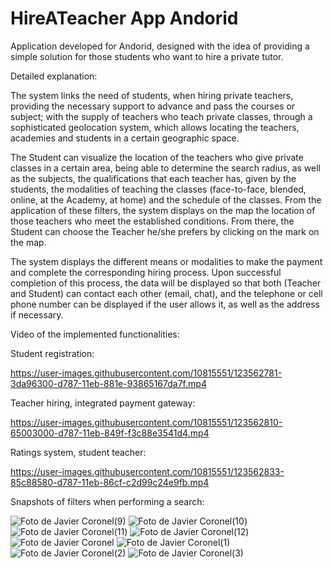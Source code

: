 # HireATeacher App Andorid

Application developed for Andorid, designed with the idea of providing a simple solution for those students who want to hire a private tutor.

Detailed explanation:

The system links the need of students, when hiring private teachers, providing the necessary support to advance and pass the courses or subject; with the supply of teachers who teach private classes, through a sophisticated geolocation system, which allows locating the teachers, academies and students in a certain geographic space. 

The Student can visualize the location of the teachers who give private classes in a certain area, being able to determine the search radius, as well as the subjects, the qualifications that each teacher has, given by the students, the modalities of teaching the classes (face-to-face, blended, online, at the Academy, at home) and the schedule of the classes. 
From the application of these filters, the system displays on the map the location of those teachers who meet the established conditions. From there, the Student can choose the Teacher he/she prefers by clicking on the mark on the map. 

The system displays the different means or modalities to make the payment and complete the corresponding hiring process. Upon successful completion of this process, the data will be displayed so that both (Teacher and Student) can contact each other (email, chat), and the telephone or cell phone number can be displayed if the user allows it, as well as the address if necessary. 

Video of the implemented functionalities:

Student registration:

https://user-images.githubusercontent.com/10815551/123562781-3da96300-d787-11eb-881e-93865167da7f.mp4

Teacher hiring, integrated payment gateway:

https://user-images.githubusercontent.com/10815551/123562810-65003000-d787-11eb-849f-f3c88e3541d4.mp4

Ratings system, student teacher:

https://user-images.githubusercontent.com/10815551/123562833-85c88580-d787-11eb-86cf-c2d99c24e9fb.mp4

Snapshots of filters when performing a search:

![Foto de Javier Coronel(9)](https://user-images.githubusercontent.com/10815551/123562913-fec7dd00-d787-11eb-8380-4b89a1e05a33.jpg)
![Foto de Javier Coronel(10)](https://user-images.githubusercontent.com/10815551/123562916-012a3700-d788-11eb-83b1-5d3c777da477.jpg)
![Foto de Javier Coronel(11)](https://user-images.githubusercontent.com/10815551/123562918-038c9100-d788-11eb-938d-b5a3aa72e26b.jpg)
![Foto de Javier Coronel(12)](https://user-images.githubusercontent.com/10815551/123562920-05565480-d788-11eb-891d-c35ea976d739.jpg)
![Foto de Javier Coronel](https://user-images.githubusercontent.com/10815551/123562922-07201800-d788-11eb-9b21-f46f57817555.jpg)
![Foto de Javier Coronel(1)](https://user-images.githubusercontent.com/10815551/123562925-0a1b0880-d788-11eb-869d-5c9bc3d6d3da.jpg)
![Foto de Javier Coronel(2)](https://user-images.githubusercontent.com/10815551/123562927-0b4c3580-d788-11eb-8480-19b7b29e4571.jpg)
![Foto de Javier Coronel(3)](https://user-images.githubusercontent.com/10815551/123562928-0d15f900-d788-11eb-8dd9-bb928d2802c2.jpg)

